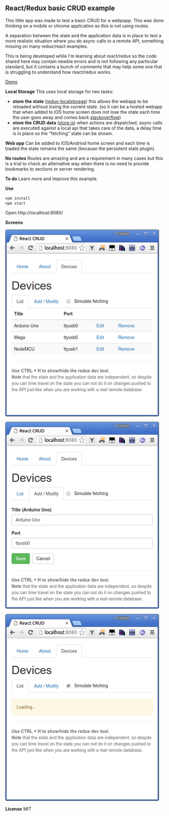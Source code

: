 
React/Redux basic CRUD example
-------------------------------

This little app was made to test a basic CRUD for a webpapp. This was done thinking on a mobile or chrome application so this is not using routes.

A separation between the state and the application data is in place to test a more realistic situation where you do async calls to a remote API, something missing on many redux/react examples.

This is being developed while I'm learning about react/redux so the code shared here may contain newbie errors and is not following any particular standard, but it contains a bunch of comments that may help some one that is struggling to understand how react/redux works.

[Demo](http://cristianszwarc.github.io/react_crud_localStorage/)

**Local Storage**
This uses local storage for two tasks:

- **store the state** ([redux-localstorage](https://github.com/elgerlambert/redux-localstorage))
	this allows the webapp to be reloaded without losing the current state. (so it can be a hosted webapp that when added to IOS home screen does not lose the state each time the user goes away and comes back [stackoverflow](http://stackoverflow.com/questions/6930771/stop-reloading-of-web-app-launched-from-iphone-home-screen))
- **store the CRUD data** ([store.js](https://github.com/marcuswestin/store.js/))
	when actions are dispatched, async calls are executed against a local api that takes care of the data, a delay time is in place so the "fetching" state can be shown.

**Web app**
Can be added to IOS/Andriod home screen and each time is loaded the state remains the same (because the persistent state plugin).

**No routes**
Routes are amazing and are a requirement in many cases but this is a trial to check an alternative way when there is no need to provide bookmarks to sections or server rendering.

**To do**
Learn more and improve this example.

**Use**
```
npm install
npm start
```

Open http://localhost:8080/

**Screens**

![List](screens/list.png)

![Form](screens/form.png)

![Fetch simulation](screens/fetching.png)

**License**
MIT
